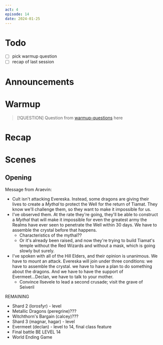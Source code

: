 ```yaml
---
act: 4
episode: 14
date: 2024-01-25
---
```

# Todo
- [ ] pick warmup question
- [ ] recap of last session
# Announcements
# Warmup
> [!QUESTION] Question from [warmup-questions](../notes/warmup-questions.md) here
# Recap
# Scenes
## Opening
Message from Araevin:
- Cult isn't attacking Evereska. Instead, some dragons are giving their lives to create a _Mythal_ to protect the Well for the return of Tiamat. They know we'll challenge them, so they want to make it impossible for us.
- I've observed them. At the rate they're going, they'll be able to construct a _Mythal_ that will make it impossible for even the greatest army the Realms have ever seen to penetrate the Well within 30 days. We have to assemble the crystal before that happens.
	- Characteristics of the mythal??
	- Or it's already been raised, and now they're trying to build Tiamat's temple without the Red Wizards and without a mask, which is going slowly but surely.
- I've spoken with all of the Hill Elders, and their opinion is unanimous. We have to mount an attack. Evereska will join under three conditions: we have to assemble the crystal. we have to have a plan to do something about the dragons. And we have to have the support of Evermeet...Declan, we have to talk to your mother. 
	- Convince Ilsevele to lead a second crusade; visit the grave of Seiveril


REMAINING
- Shard 2 (lorosfyr) - level
- Metallic Dragons (peregrine)???
- Witchthorn's Bargain (calcey)???
- Shard 3 (magnar, hagar) - level 
- Evermeet (declan) - level to 14, final class feature
- Final battle BE LEVEL 14
- World Ending Game